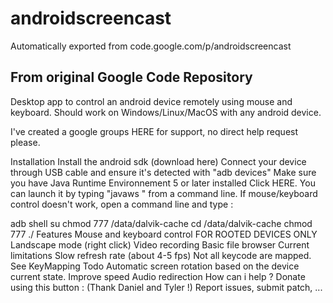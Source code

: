 # androidscreencast
Automatically exported from code.google.com/p/androidscreencast

## From original Google Code Repository

Desktop app to control an android device remotely using mouse and keyboard. Should work on Windows/Linux/MacOS with any android device.

I've created a google groups HERE for support, no direct help request please.

Installation
Install the android sdk (download here)
Connect your device through USB cable and ensure it's detected with "adb devices"
Make sure you have Java Runtime Environnement 5 or later installed
Click HERE. You can launch it by typing "javaws <jnlp file>" from a command line.
If mouse/keyboard control doesn't work, open a command line and type :

adb shell
su
chmod 777 /data/dalvik-cache
cd /data/dalvik-cache
chmod 777 ./
Features
Mouse and keyboard control FOR ROOTED DEVICES ONLY
Landscape mode (right click)
Video recording
Basic file browser
Current limitations
Slow refresh rate (about 4-5 fps)
Not all keycode are mapped. See KeyMapping
Todo
Automatic screen rotation based on the device current state.
Improve speed
Audio redirection
How can i help ?
Donate using this button :  (Thank Daniel and Tyler !)
Report issues, submit patch, ...
